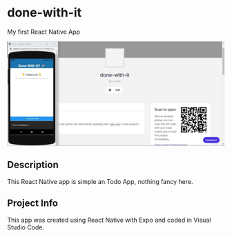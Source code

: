 # done-with-it

My first React Native App

![React Native Resume App Template](done-with-it.png?raw=true "React Native Resume App Template")

## Description

This React Native app is simple an Todo App, nothing fancy here.

## Project Info

This app was created using React Native with Expo and coded in Visual Studio Code.

